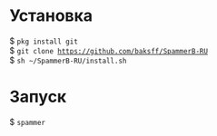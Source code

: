 # Установка
$ <code>pkg install git</code><br>
$ <code>git clone https://github.com/baksff/SpammerB-RU</code><br>
$ <code>sh ~/SpammerB-RU/install.sh</code><br>
# Запуск
$ <code>spammer</code><br>
